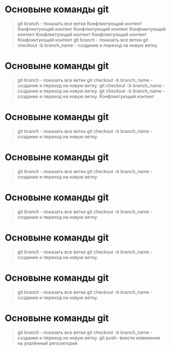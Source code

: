 # Основыне команды git
>git branch - показать все ветки
Конфликтующий контент
Конфликтующий контент
Конфликтующий контент
Конфликтующий контент
Конфликтующий контент
Конфликтующий контент
Конфликтующий контент
>git branch - показать все ветки
>git checkout -b branch_name - создание и переход на новую ветку.
# Основыне команды git
>git branch - показать все ветки
>git checkout -b branch_name - создание и переход на новую ветку.
>git checkout -b branch_name - создание и переход на новую ветку.
>git checkout -b branch_name - создание и переход на новую ветку.
Конфликтующий контент
# Основыне команды git
>git branch - показать все ветки
>git checkout -b branch_name - создание и переход на новую ветку.
# Основыне команды git
>git branch - показать все ветки
>git checkout -b branch_name - создание и переход на новую ветку.
# Основыне команды git
>git branch - показать все ветки
>git checkout -b branch_name - создание и переход на новую ветку.
# Основыне команды git
>git branch - показать все ветки
>git checkout -b branch_name - создание и переход на новую ветку.
# Основыне команды git
>git branch - показать все ветки
>git checkout -b branch_name - создание и переход на новую ветку.
# Основыне команды git
>git branch - показать все ветки
>git checkout -b branch_name - создание и переход на новую ветку.
git push- внести изменения на улалённый репозиторий